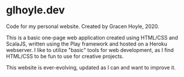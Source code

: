 # glhoyle.dev

Code for my personal website. Created by Gracen Hoyle, 2020.

This is a basic one-page web application created using HTML/CSS and ScalaJS, written using the Play framework and hosted on a Heroku webserver.
I like to utilize "basic" tools for web development, as I find HTML/CSS to be fun to use for creative projects.

This website is ever-evolving, updated as I can and want to improve it.